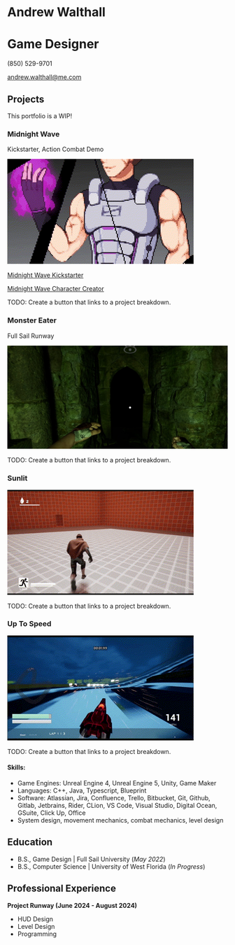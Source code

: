 # Andrew Walthall
# Game Designer
(850) 529-9701

andrew.walthall@me.com 

## Projects
This portfolio is a WIP!

### Midnight Wave
Kickstarter, Action Combat Demo

![Midnight Wave Demo](docs/assets/images/midnight_wave_demo.gif)

[Midnight Wave Kickstarter](https://www.kickstarter.com/projects/andrewwalthall/midnight-wave-cyberpunk-samurai-tactical-platform?ref=user_menu)

[Midnight Wave Character Creator](https://andrew-double-u.itch.io/midnight-wave-character-creator)

TODO: Create a button that links to a project breakdown.

### Monster Eater
Full Sail Runway

![Monster Eater Demo](docs/assets/images/monster_eater_demo.png) 

TODO: Create a button that links to a project breakdown.

### Sunlit

![Sunlit Demo](docs/assets/images/sunlit_demo.gif)

TODO: Create a button that links to a project breakdown.

### Up To Speed

![Up To Speed Demo](docs/assets/images/up_to_speed_demo.gif)

TODO: Create a button that links to a project breakdown.

#### Skills: 
- Game Engines: Unreal Engine 4, Unreal Engine 5, Unity, Game Maker
- Languages: C++, Java, Typescript, Blueprint
- Software: Atlassian, Jira, Confluence, Trello, Bitbucket, Git, Github, Gitlab, Jetbrains, Rider, CLion, VS Code, Visual Studio, Digital Ocean, GSuite, Click Up, Office
- System design, movement mechanics, combat mechanics, level design 

## Education        		
- B.S., Game Design | Full Sail University (_May 2022_)
- B.S., Computer Science | University of West Florida (_In Progress_)

## Professional Experience
**Project Runway (June 2024 - August 2024)**
- HUD Design
- Level Design
- Programming
